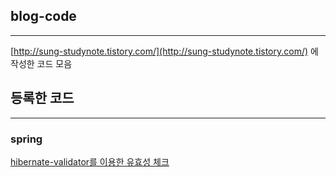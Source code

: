 ## blog-code
----
[http://sung-studynote.tistory.com/](http://sung-studynote.tistory.com/) 에 작성한 코드 모음

## 등록한 코드
----

### spring
[hibernate-validator를 이용한 유효성 체크](https://github.com/sungjine456/blog-code/tree/master/hibernate-validator-project)
